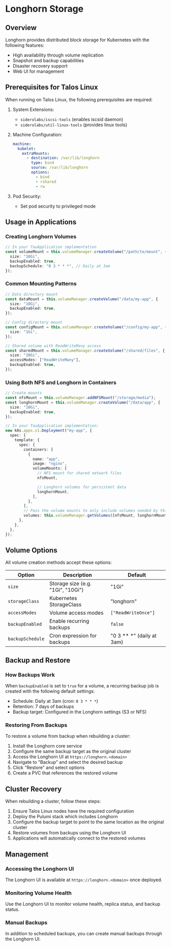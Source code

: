 # Longhorn Storage

## Overview

Longhorn provides distributed block storage for Kubernetes with the following features:

- High availability through volume replication
- Snapshot and backup capabilities
- Disaster recovery support
- Web UI for management

## Prerequisites for Talos Linux

When running on Talos Linux, the following prerequisites are required:

1. System Extensions:
   - `siderolabs/iscsi-tools` (enables iscsid daemon)
   - `siderolabs/util-linux-tools` (provides linux tools)

2. Machine Configuration:

   ```yaml
   machine:
     kubelet:
       extraMounts:
         - destination: /var/lib/longhorn
           type: bind
           source: /var/lib/longhorn
           options:
             - bind
             - rshared
             - rw
   ```

3. Pod Security:
   - Set pod security to privileged mode

## Usage in Applications

### Creating Longhorn Volumes

```typescript
// In your TauApplication implementation
const volumeMount = this.volumeManager.createVolume("/path/to/mount", {
  size: "10Gi",
  backupEnabled: true,
  backupSchedule: "0 3 * * *", // Daily at 3am
});
```

### Common Mounting Patterns

```typescript
// Data directory mount
const dataMount = this.volumeManager.createVolume("/data/my-app", {
  size: "10Gi",
  backupEnabled: true,
});

// Config directory mount
const configMount = this.volumeManager.createVolume("/config/my-app", {
  size: "1Gi",
});

// Shared volume with ReadWriteMany access
const sharedMount = this.volumeManager.createVolume("/shared/files", {
  size: "20Gi",
  accessModes: ["ReadWriteMany"],
  backupEnabled: true,
});
```

### Using Both NFS and Longhorn in Containers

```typescript
// Create mounts
const nfsMount = this.volumeManager.addNFSMount("/storage/media");
const longhornMount = this.volumeManager.createVolume("/data/app", {
  size: "10Gi",
  backupEnabled: true,
});

// In your TauApplication implementation:
new k8s.apps.v1.Deployment("my-app", {
  spec: {
    template: {
      spec: {
        containers: [
          {
            name: "app",
            image: "nginx",
            volumeMounts: [
              // NFS mount for shared network files
              nfsMount,

              // Longhorn volumes for persistent data
              longhornMount,
            ],
          },
        ],
        // Pass the volume mounts to only include volumes needed by this container
        volumes: this.volumeManager.getVolumes([nfsMount, longhornMount]),
      },
    },
  },
});
```

## Volume Options

All volume creation methods accept these options:

| Option           | Description                       | Default                      |
| ---------------- | --------------------------------- | ---------------------------- |
| `size`           | Storage size (e.g. "1Gi", "10Gi") | "1Gi"                        |
| `storageClass`   | Kubernetes StorageClass           | "longhorn"                   |
| `accessModes`    | Volume access modes               | `["ReadWriteOnce"]`          |
| `backupEnabled`  | Enable recurring backups          | `false`                      |
| `backupSchedule` | Cron expression for backups       | "0 3 \*\* \*" (daily at 3am) |

## Backup and Restore

### How Backups Work

When `backupEnabled` is set to `true` for a volume, a recurring backup job is created with the following default settings:

- Schedule: Daily at 3am (cron: `0 3 * * *`)
- Retention: 7 days of backups
- Backup target: Configured in the Longhorn settings (S3 or NFS)

### Restoring From Backups

To restore a volume from backup when rebuilding a cluster:

1. Install the Longhorn core service
2. Configure the same backup target as the original cluster
3. Access the Longhorn UI at `https://longhorn.<domain>`
4. Navigate to "Backup" and select the desired backup
5. Click "Restore" and select options
6. Create a PVC that references the restored volume

## Cluster Recovery

When rebuilding a cluster, follow these steps:

1. Ensure Talos Linux nodes have the required configuration
2. Deploy the Pulumi stack which includes Longhorn
3. Configure the backup target to point to the same location as the original cluster
4. Restore volumes from backups using the Longhorn UI
5. Applications will automatically connect to the restored volumes

## Management

### Accessing the Longhorn UI

The Longhorn UI is available at `https://longhorn.<domain>` once deployed.

### Monitoring Volume Health

Use the Longhorn UI to monitor volume health, replica status, and backup status.

### Manual Backups

In addition to scheduled backups, you can create manual backups through the Longhorn UI.
